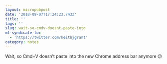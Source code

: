 ```yaml
---
layout: micropubpost
date: '2018-09-07T17:24:23.743Z'
title: ''
tags: ''
slug: wait-so-cmdv-doesnt-paste-into
mf-syndicate-to:
  - 'https://twitter.com/keithjgrant'
category: notes
---
```

Wait, so Cmd+V doesn’t paste into the new Chrome address bar anymore 😕
